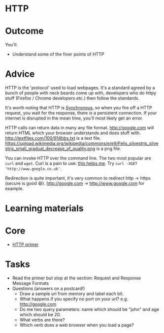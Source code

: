 # HTTP
# Outcome

You'll:

* Understand some of the finer points of HTTP

# Advice

HTTP is the 'protocol' used to load webpages. It's a standard agreed by a bunch of people with neck beards come up with, developers who do httpy stuff (Firefox / Chrome developers etc.) then follow the standards.

It's worth noting that HTTP is [Synchronous](http://stackoverflow.com/questions/748175/asynchronous-vs-synchronous-execution-what-does-it-really-mean), so when you fire off a HTTP request, you wait for the response, there is a persistent connection. If your internet is disrupted in the mean time, you'll most likely get an error.

HTTP calls can return data in many any file format. http://google.com will return HTML which your browser understands and does stuff with. http://textfiles.com/100/914bbs.txt is a text file. https://upload.wikimedia.org/wikipedia/commons/e/e9/Felis_silvestris_silvestris_small_gradual_decrease_of_quality.png is a png file.

You can invoke HTTP over the command line. The two most popular are `curl` and `wget`. Curl is a pain to use: [this helps me](https://curlbuilder.com/). Try `curl -XGET 'http://www.google.co.uk'`.

Redirection is quite important, it's very common to redirect http -> https (secure is good :smile:). http://google.com -> http://www.google.com for example.

# Learning materials

# Core

* [HTTP primer](http://code.tutsplus.com/tutorials/http-the-protocol-every-web-developer-must-know-part-1--net-31177)


# Tasks

* Read the primer but stop at the section: Request and Response Message Formats
* Questions (answers on a postcard!)
  * Draw a sample url from memory and label each bit.
  * What happens if you specify no port on your url? e.g. http://google.com
  * Do me two query parameters: name which should be "john" and age which should be 20.
  * What verbs are there?
  * Which verb does a web browser when you load a page?

